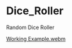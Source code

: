 # Dice_Roller
Random Dice Roller


[Working Example.webm](https://github.com/Shaheryarkhalid/Dice_Roller/assets/41621149/b195f14e-eae6-45f1-a993-f228cb0a3863)
